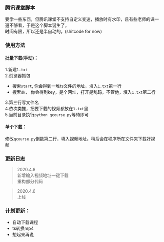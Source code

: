 ### 腾讯课堂脚本
要学一些东西，但腾讯课堂不支持自定义变速，播放时有水印，且有些老师的课一遍不够看，于是这个脚本诞生了。  
时间有限，所以还是半自动的。(shitcode for now)  

### 使用方法
#### 批量下载(手动)：  
1.新建`1.txt`  
2.浏览器抓包  
- 搜索`start`, 你会得到一堆ts文件的地址，填入`1.txt`第一行  
- 搜索`dk`， 你会得到key，是个网址，打开是乱码，不管他，填入`1.txt`第二行

3.第三行写文件名  
4.依次类推，把要下载的视频都放在`1.txt`里  
5.当前目录执行`python qcourse.py`等待即可
#### 单个下载：
修改`qcourse.py`倒数第二行，填入视频地址，稍后会在程序所在文件夹下载好视频

### 更新日志
> 2020.4.8  
> 新增输入视频地址一键下载  
> 重构部分代码

> 2020.4.6  
> 上线

### 计划更新：
- 自动下载课程
- ts转换mp4
- 想起来再说